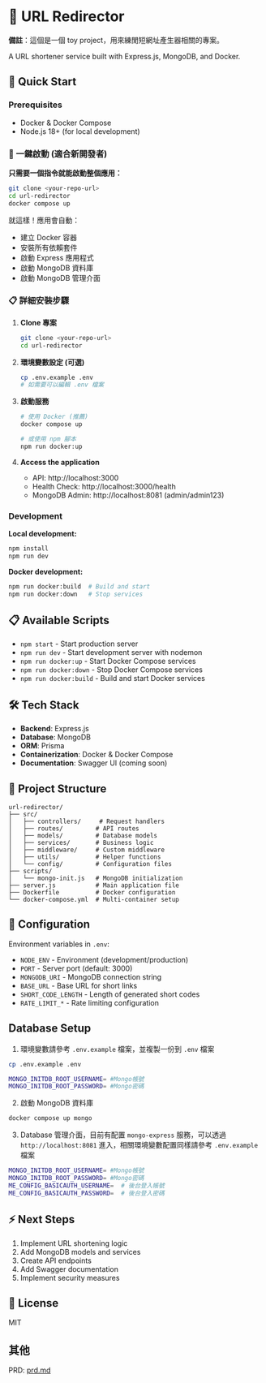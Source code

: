 # 🔗 URL Redirector

**備註**：這個是一個 toy project，用來練閒短網址產生器相關的專案。

A URL shortener service built with Express.js, MongoDB, and Docker.

## 🚀 Quick Start

### Prerequisites

- Docker & Docker Compose
- Node.js 18+ (for local development)

### 🚀 一鍵啟動 (適合新開發者)

**只需要一個指令就能啟動整個應用：**

```bash
git clone <your-repo-url>
cd url-redirector
docker compose up
```

就這樣！應用會自動：

- 建立 Docker 容器
- 安裝所有依賴套件
- 啟動 Express 應用程式
- 啟動 MongoDB 資料庫
- 啟動 MongoDB 管理介面

### 📋 詳細安裝步驟

1. **Clone 專案**

   ```bash
   git clone <your-repo-url>
   cd url-redirector
   ```

2. **環境變數設定 (可選)**

   ```bash
   cp .env.example .env
   # 如需要可以編輯 .env 檔案
   ```

3. **啟動服務**

   ```bash
   # 使用 Docker (推薦)
   docker compose up

   # 或使用 npm 腳本
   npm run docker:up
   ```

4. **Access the application**
   - API: http://localhost:3000
   - Health Check: http://localhost:3000/health
   - MongoDB Admin: http://localhost:8081 (admin/admin123)

### Development

**Local development:**

```bash
npm install
npm run dev
```

**Docker development:**

```bash
npm run docker:build  # Build and start
npm run docker:down   # Stop services
```

## 📋 Available Scripts

- `npm start` - Start production server
- `npm run dev` - Start development server with nodemon
- `npm run docker:up` - Start Docker Compose services
- `npm run docker:down` - Stop Docker Compose services
- `npm run docker:build` - Build and start Docker services

## 🛠️ Tech Stack

- **Backend**: Express.js
- **Database**: MongoDB
- **ORM**: Prisma
- **Containerization**: Docker & Docker Compose
- **Documentation**: Swagger UI (coming soon)

## 📁 Project Structure

```
url-redirector/
├── src/
│   ├── controllers/     # Request handlers
│   ├── routes/         # API routes
│   ├── models/         # Database models
│   ├── services/       # Business logic
│   ├── middleware/     # Custom middleware
│   ├── utils/          # Helper functions
│   └── config/         # Configuration files
├── scripts/
│   └── mongo-init.js   # MongoDB initialization
├── server.js           # Main application file
├── Dockerfile          # Docker configuration
└── docker-compose.yml  # Multi-container setup
```

## 🔧 Configuration

Environment variables in `.env`:

- `NODE_ENV` - Environment (development/production)
- `PORT` - Server port (default: 3000)
- `MONGODB_URI` - MongoDB connection string
- `BASE_URL` - Base URL for short links
- `SHORT_CODE_LENGTH` - Length of generated short codes
- `RATE_LIMIT_*` - Rate limiting configuration

## Database Setup

1. 環境變數請參考 `.env.example` 檔案，並複製一份到 `.env` 檔案

```bash
cp .env.example .env
```

```bash
MONGO_INITDB_ROOT_USERNAME= #Mongo帳號
MONGO_INITDB_ROOT_PASSWORD= #Mongo密碼
```

2. 啟動 MongoDB 資料庫

```bash
docker compose up mongo
```

3. Database 管理介面，目前有配置 `mongo-express` 服務，可以透過 `http://localhost:8081` 進入，相關環境變數配置同樣請參考 `.env.example` 檔案

```bash
MONGO_INITDB_ROOT_USERNAME= #Mongo帳號
MONGO_INITDB_ROOT_PASSWORD= #Mongo密碼
ME_CONFIG_BASICAUTH_USERNAME=  # 後台登入帳號
ME_CONFIG_BASICAUTH_PASSWORD=  # 後台登入密碼
```

## ⚡ Next Steps

1. Implement URL shortening logic
2. Add MongoDB models and services
3. Create API endpoints
4. Add Swagger documentation
5. Implement security measures

## 📝 License

MIT

## 其他

PRD: [prd.md](prd.md)
